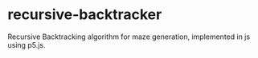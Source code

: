 # recursive-backtracker
 Recursive Backtracking algorithm for maze generation, implemented in js using p5.js.
